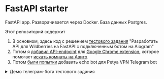

# FastAPI starter 

FastAPI app. Разворачивается через Docker. База данных Postgres.

Этот репозиторий содержит
1. В основном, здесь код с решением [тестового задания](https://docs.google.com/document/d/1YNn3bCr9tu9rJesmuqM_0KWVqC38HqodqTydqHVydEU/edit?tab=t.0) "Разработать API для Wildberries на FastAPI с подключенным ботом на Aiogram"
2. Потом я [добавил API-endpoint](https://github.com/preshetin/monorepo/blob/main/app/main.py#L89) для [Google Chrome extension](https://github.com/preshetin/avito-listings-gpt), которое помогает [искать комнаты на Авито](https://t.me/PetyaFrontlineJobs/74).
3. Потом [были попытки](https://github.com/preshetin/monorepo/blob/main/app/main.py#L47-L61) добавить echo bot для Petya VPN  Telegram bot


  <details>
<summary>Демо телеграм-бота тестового задания</summary>

 ## Tg bot demo (⚠️ not working at the moment): [@wbSkuTrackerBot](https://t.me/wbSkuTrackerBot) 

| ![photo_2025-01-24 6 17 33 PM](https://github.com/user-attachments/assets/c6c8c550-c540-4963-b034-ce7b9106ca79)  |  ![photo_2025-01-24 6 17 38 PM](https://github.com/user-attachments/assets/36ab6c45-244e-4359-8624-74b4319bef0f)  |
|:--:|:--:|

    
  </details>

